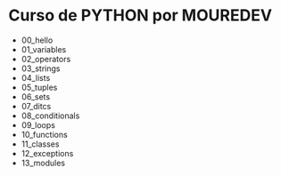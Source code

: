 # Curso de PYTHON por MOUREDEV

- 00_hello
- 01_variables
- 02_operators
- 03_strings
- 04_lists
- 05_tuples
- 06_sets
- 07_ditcs
- 08_conditionals
- 09_loops
- 10_functions
- 11_classes
- 12_exceptions
- 13_modules